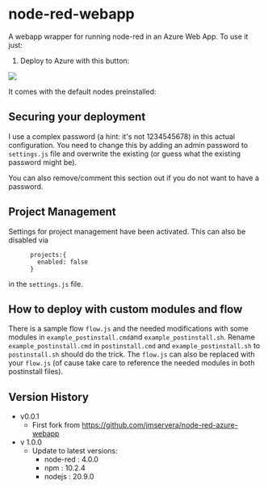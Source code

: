 # node-red-webapp

A webapp wrapper for running node-red in an Azure Web App.
To use it just:

1. Deploy to Azure with this button:

<a href="https://portal.azure.com/#create/Microsoft.Template/uri/https%3A%2F%2Fraw.githubusercontent.com%2FMaPaSoTo%2Fnode-red-webapp%2Fmain%2Fwebapp.json" target="_blank"><img src="https://aka.ms/deploytoazurebutton"/></a>

It comes with the default nodes preinstalled:

## Securing your deployment

I use a complex password (a hint: it's not 1234545678) in this actual configuration. You need to change this by 
adding an admin password to `settings.js` file and overwrite the existing (or guess what the existing password might be).
<!-- Password: Nij6kk!# -->
You can also remove/comment this section out if you do not want to have a password. 

## Project Management

Settings for project management have been activated. This can also be disabled via 
```
      projects:{
        enabled: false
      }
```
in the `settings.js` file.

## How to deploy with custom modules and flow

There is a sample flow `flow.js` and the needed modifications with some modules in `example_postinstall.cmd`and `example_postinstall.sh`. Rename `example_postinstall.cmd` in `postinstall.cmd` and `example_postinstall.sh` to `postinstall.sh` should do the trick. The `flow.js` can also be replaced with your `flow.js` (of cause take care to reference the needed modules in both postinstall files).

## Version History

* v0.0.1
  * First fork from https://github.com/jmservera/node-red-azure-webapp
* v 1.0.0
   * Update to latest versions:
       * node-red : 4.0.0
       * npm : 10.2.4
       * nodejs : 20.9.0

  
